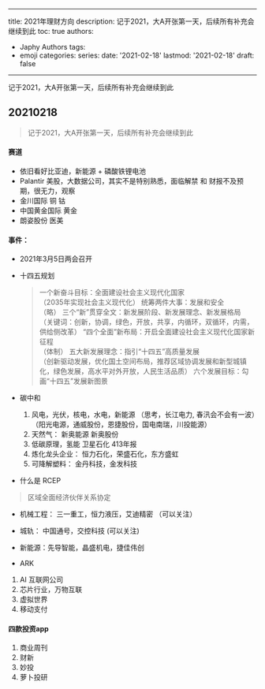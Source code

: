 
---
title: 2021年理财方向
description: 记于2021，大A开张第一天，后续所有补充会继续到此
toc: true
authors:
  - Japhy Authors
tags:
  - emoji
categories:
series:
date: '2021-02-18'
lastmod: '2021-02-18'
draft: false
---

记于2021，大A开张第一天，后续所有补充会继续到此
<!--more-->

## 20210218

> 记于2021，大A开张第一天，后续所有补充会继续到此

#### 赛道

* 依旧看好比亚迪，新能源 + 磷酸铁锂电池
* Palantir 美股，大数据公司，其实不是特别熟悉，面临解禁 和 财报不及预期，很无力，观察
* 金川国际 铜 钴
* 中国黄金国际  黄金
* 朗姿股份  医美

#### 事件：

* 2021年3月5日两会召开


* 十四五规划
  > 一个新奋斗目标：全面建设社会主义现代化国家 <br> （2035年实现社会主义现代化）
    统筹两件大事：发展和安全 <br>（略）
    三个“新”贯穿全文：新发展阶段、新发展理念、新发展格局<br>（关键词：创新，协调，绿色，开放，共享，内循环，双循环，内需，供给侧改革）
    “四个全面”新布局：开启全面建设社会主义现代化国家新征程<br> （体制）
    五大新发展理念：指引“十四五”高质量发展<br> （创新驱动发展，优化国土空间布局，推荐区域协调发展和新型城镇化，绿色发展，高水平对外开放，人民生活品质）
    六个发展目标：勾画“十四五”发展新图景


* 碳中和
  1. 风电，光伏，核电，水电，新能源 （思考，长江电力,  春汛会不会有一波）（阳光电源，通威股份，恩捷股份，国电南瑞，川投能源）
  2. 天然气： 新奥能源 新奥股份
  3. 低碳原理，氢能  卫星石化 413年报
  4. 炼化龙头企业： 恒力石化，荣盛石化，东方盛虹
  5. 可降解塑料： 金丹科技，金发科技


* 什么是 RCEP

> 区域全面经济伙伴关系协定

* 机械工程： 三一重工，恒力液压，艾迪精密 （可以关注）
* 城轨： 中国通号，交控科技 (可以关注)
* 新能源：先导智能，晶盛机电，捷佳伟创


* ARK

1. AI 互联网公司
2. 芯片行业，万物互联
3. 虚拟世界
4. 移动支付

#### 四款投资app

1. 商业周刊
2. 财新
3. 妙投
4. 萝卜投研






